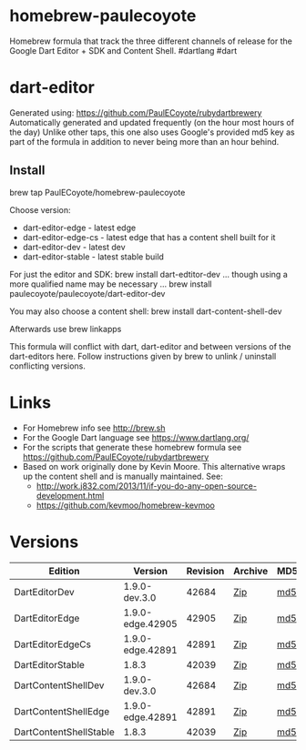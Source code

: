 homebrew-paulecoyote
====================

Homebrew formula that track the three different channels of release for the Google Dart Editor + SDK and Content Shell.  #dartlang #dart

dart-editor
===========

Generated using: https://github.com/PaulECoyote/rubydartbrewery
Automatically generated and updated frequently (on the hour most hours of the day)
Unlike other taps, this one also uses Google's provided md5 key as part of the formula in addition to never being more than an hour behind.

Install
-------
brew tap PaulECoyote/homebrew-paulecoyote

Choose version:
* dart-editor-edge - latest edge
* dart-editor-edge-cs - latest edge that has a content shell built for it
* dart-editor-dev - latest dev
* dart-editor-stable - latest stable build

For just the editor and SDK:
brew install dart-edtitor-dev
... though using a more qualified name may be necessary ...
brew install paulecoyote/paulecoyote/dart-editor-dev

You may also choose a content shell:
brew install dart-content-shell-dev

Afterwards use 
brew linkapps

This formula will conflict with dart, dart-editor and between versions of the dart-editors here.  Follow instructions given by brew to unlink / uninstall conflicting versions.

Links
=====
* For Homebrew info see http://brew.sh
* For the Google Dart language see https://www.dartlang.org/
* For the scripts that generate these homebrew formula see https://github.com/PaulECoyote/rubydartbrewery
* Based on work originally done by Kevin Moore. This alternative wraps up the content shell and is manually maintained.  See: 
    * http://work.j832.com/2013/11/if-you-do-any-open-source-development.html
    * https://github.com/kevmoo/homebrew-kevmoo

Versions
========
| Edition | Version | Revision | Archive | MD5 | Notes |
| ------- | ------- | -------- | ------- | --- | ----- |
| DartEditorDev | 1.9.0-dev.3.0 | 42684 | [Zip](https://storage.googleapis.com/dart-archive/channels/dev/release/42684/editor/darteditor-macos-x64.zip) | [md5](https://storage.googleapis.com/dart-archive/channels/dev/release/42684/editor/darteditor-macos-x64.zip.md5sum) | [Changes](https://storage.googleapis.com/dart-archive/channels/dev/release/latest/changelog.html) |
| DartEditorEdge | 1.9.0-edge.42905 | 42905 | [Zip](https://storage.googleapis.com/dart-archive/channels/be/raw/42905/editor/darteditor-macos-x64.zip) | [md5](https://storage.googleapis.com/dart-archive/channels/be/raw/42905/editor/darteditor-macos-x64.zip.md5sum) | - |
| DartEditorEdgeCs | 1.9.0-edge.42891 | 42891 | [Zip](https://storage.googleapis.com/dart-archive/channels/be/raw/42891/editor/darteditor-macos-x64.zip) | [md5](https://storage.googleapis.com/dart-archive/channels/be/raw/42891/editor/darteditor-macos-x64.zip.md5sum) | - |
| DartEditorStable | 1.8.3 | 42039 | [Zip](https://storage.googleapis.com/dart-archive/channels/stable/release/42039/editor/darteditor-macos-x64.zip) | [md5](https://storage.googleapis.com/dart-archive/channels/stable/release/42039/editor/darteditor-macos-x64.zip.md5sum) | [Changes](https://storage.googleapis.com/dart-archive/channels/stable/release/latest/changelog.html) |
| DartContentShellDev | 1.9.0-dev.3.0 | 42684 | [Zip](https://storage.googleapis.com/dart-archive/channels/dev/release/42684/dartium/content_shell-macos-ia32-release.zip) | [md5](https://storage.googleapis.com/dart-archive/channels/dev/release/42684/dartium/content_shell-macos-ia32-release.zip.md5sum) | - |
| DartContentShellEdge | 1.9.0-edge.42891 | 42891 | [Zip](https://storage.googleapis.com/dart-archive/channels/be/raw/42891/dartium/content_shell-macos-ia32-release.zip) | [md5](https://storage.googleapis.com/dart-archive/channels/be/raw/42891/dartium/content_shell-macos-ia32-release.zip.md5sum) | - |
| DartContentShellStable | 1.8.3 | 42039 | [Zip](https://storage.googleapis.com/dart-archive/channels/stable/release/42039/dartium/content_shell-macos-ia32-release.zip) | [md5](https://storage.googleapis.com/dart-archive/channels/stable/release/42039/dartium/content_shell-macos-ia32-release.zip.md5sum) | - |

